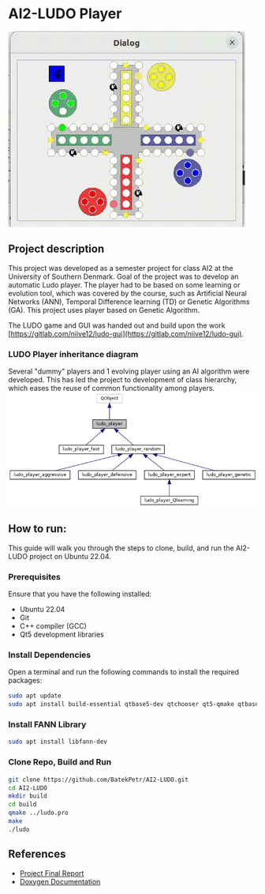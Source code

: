 # AI2-LUDO Player
![Ludo game](./images/ludo_gif.gif)

## Project description
This project was developed as a semester project for class AI2 at the University
of Southern Denmark. Goal of the project was to develop an automatic Ludo
player. The player had to be based on some learning or evolution tool, which
was covered by the course, such as Artificial Neural Networks (ANN), Temporal
Difference learning (TD) or Genetic Algorithms (GA).
This project uses player based on Genetic Algorithm.

The LUDO game and GUI was handed out and build upon the work [https://gitlab.com/niive12/ludo-gui](https://gitlab.com/niive12/ludo-gui).

### LUDO Player inheritance diagram
Several "dummy" players and 1 evolving player using an AI algorithm were developed. 
This has led the project to development of class hierarchy, which eases the reuse of common functionality among players.
![LUDO Player inheritance diagram](./doc/html/classludo__player__inherit__graph.png)


## How to run:
This guide will walk you through the steps to clone, build, and run the AI2-LUDO project on Ubuntu 22.04.

### Prerequisites
Ensure that you have the following installed:
- Ubuntu 22.04
- Git
- C++ compiler (GCC)
- Qt5 development libraries

### Install Dependencies
Open a terminal and run the following commands to install the required packages:

```bash
sudo apt update
sudo apt install build-essential qtbase5-dev qtchooser qt5-qmake qtbase5-dev-tools g++
```

### Install FANN Library
```bash
sudo apt install libfann-dev
```

### Clone Repo, Build and Run

```bash
git clone https://github.com/BatekPetr/AI2-LUDO.git
cd AI2-LUDO
mkdir build
cd build
qmake ../ludo.pro
make
./ludo
```

## References
- [Project Final Report](./doc/AI2_report_PBatek.pdf)
- [Doxygen Documentation](./doc/html/index.html)
